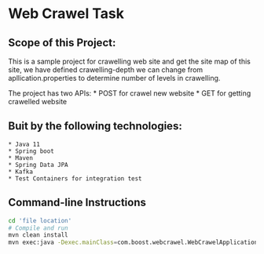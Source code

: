 # Web Crawel Task


Scope of this Project:
-------------------------
  This is a sample project for crawelling web site and get the site map of this site, we have defined crawelling-depth we can change from apllication.properties to determine number of levels in crawelling.
  
The project has two APIs:
    * POST for crawel new website
    * GET for getting crawelled website


Buit by the following technologies:
------------------------------------------
    * Java 11
    * Spring boot
    * Maven
    * Spring Data JPA
    * Kafka
    * Test Containers for integration test


Command-line Instructions
-------------------------

```bash
cd 'file location'
# Compile and run
mvn clean install
mvn exec:java -Dexec.mainClass=com.boost.webcrawel.WebCrawelApplication
```


